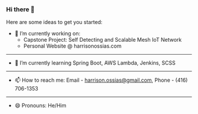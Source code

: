 ### Hi there 👋



Here are some ideas to get you started:

- 🔭 I’m currently working on: 
  * Capstone Project: Self Detecting and Scalable Mesh IoT Network
  * Personal Website @ harrisonossias.com
---
- 🌱 I’m currently learning Spring Boot, AWS Lambda, Jenkins, SCSS
---
- 📫 How to reach me: Email - harrison.ossias@gmail.com, Phone - (416) 706-1353 
---
- 😄 Pronouns: He/Him


